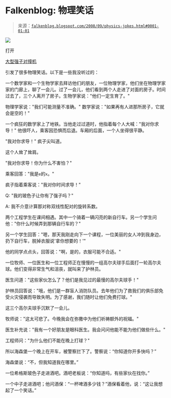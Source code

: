 <!--yml

类别: 未分类

日期: 2024-05-12 22:58:57

-->

# Falkenblog: 物理笑话

> 来源：[`falkenblog.blogspot.com/2008/09/physics-jokes.html#0001-01-01`](http://falkenblog.blogspot.com/2008/09/physics-jokes.html#0001-01-01)

![](https://blogger.googleusercontent.com/img/b/R29vZ2xl/AVvXsEhQwE0hW9a_MfevssT-MJTZdPR2ulcoNwfT-XnOApRlGmH7a97a4TJPlZvflH-aVL982rEC3Gc-CWI-5umo7gLh63WoUufs3F4Ud7aXmb8snp4z1nIKd4r8Z0L9CiSjQRksOADsNQ/s1600-h/nerds.jpg)

打开

[大型强子对撞机](http://www.uslhc.us/What_is_the_LHC)

引发了很多物理笑话。以下是一些我没听过的：

一个数学家和一个生物学家去拜访他们的朋友，一位物理学家，他们坐在物理学家家的门廊上，聊了一会儿。过了一会儿，他们看到两个人走进了对面的房子。时间过去了，三个人离开了房子。生物学家说："他们一定生育了。"

物理学家说："我们可能测量不准确。" 数学家说："如果再有人进那所房子，它就会是空的！"

一个疯狂的数学家上了地铁。当他走过过道时，他指着每个人大喊："我对你求导！" 他很吓人，乘客因恐惧而后退。车厢的后面，一个人坐得很平静。

"我对你求导！" 疯子尖叫道。

这个人耸了耸肩。

"我对你求导！你为什么不害怕？"

乘客回答："我是`e`的`x`。"

疯子指着乘客说："我对你时间求导！"

Q: "我的玻色子让你有了强子吗？"

A: 我不介意计算那对称双线性配对的旋转系数。

两个工程学生在课间相遇。其中一个骑着一辆闪亮的新自行车。另一个学生问他："你什么时候弄到那辆自行车的？"

另一个学生回答："嗯，那天我刚走向下一个课程，一位美丽的女人冲到我身边，扔下自行车，脱掉衣服说'拿你想要的！'"

他的同学点点头，回答说："啊，是的，衣服可能不合适。"

一位牧师、一位医生和一位工程师正在慢慢的一组高尔夫球手后面打一轮高尔夫球。他们变得非常生气和沮丧，就叫来了护林员。

医生问道："这些家伙怎么了？他们是我见过的最慢的高尔夫球手！"

护林员回答说："哦，他们是一群盲人消防队员。去年他们为了救我们的俱乐部免受火灾侵袭而导致失明。为了感谢，我们随时让他们免费打球。"

这三个高尔夫球手沉默了一会儿。

牧师说："这太可悲了。今晚我会在弥撒中为他们祈祷额外的祝福。"

医生补充说："我有一个好朋友是眼科医生。我会问问他能不能为他们做些什么。"

工程师问："为什么他们不能在晚上打球？"

所以海森堡一个晚上在开车，被警察拦下了。警察说：“你知道你开多快吗？”

海森堡说：“不，但我知道我在哪里。”

一位希格斯玻色子走进酒吧。酒吧老板说：“你知道吗，有些家伙在找你。”

一个中子走进酒吧；他问酒保：“一杯啤酒多少钱？”酒保看着他，说：“这让我想起了一个笑话。”
